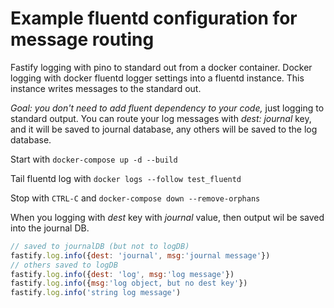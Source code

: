 # Example fluentd configuration for message routing

Fastify logging with pino to standard out from a docker container.
Docker logging with docker fluentd logger settings into a fluentd instance.
This instance writes messages to the standard out.

*Goal: you don't need to add fluent dependency to your code,* just logging to standard output.
You can route your log messages with _dest: journal_ key, and it will be saved to journal database, any others will be saved to the log database.

Start with ```docker-compose up -d --build```

Tail fluentd log with ```docker logs --follow test_fluentd```

Stop with ```CTRL-C``` and ```docker-compose down --remove-orphans```

When you logging with _dest_ key with _journal_ value, then output wil be saved into the journal DB.

```javascript
// saved to journalDB (but not to logDB)
fastify.log.info({dest: 'journal', msg:'journal message'})
// others saved to logDB
fastify.log.info({dest: 'log', msg:'log message'})
fastify.log.info({msg:'log object, but no dest key'})
fastify.log.info('string log message')
```
